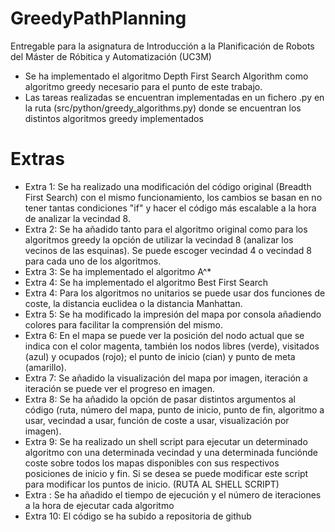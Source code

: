 # GreedyPathPlanning
Entregable para la asignatura de Introducción a la Planificación de Robots del Máster de Róbitica y Automatización (UC3M)

- Se ha implementado el algoritmo Depth First Search Algorithm como algoritmo greedy necesario para el punto de este trabajo.
- Las tareas realizadas se encuentran implementadas en un fichero .py en la ruta (src/python/greedy_algorithms.py) donde se encuentran los distintos algoritmos greedy implementados

# Extras
- Extra 1: Se ha realizado una modificación del código original (Breadth First Search) con el mismo funcionamiento, los cambios se basan en no tener tantas condiciones "if" y hacer el código más escalable a la hora de analizar la vecindad 8.
- Extra 2: Se ha añadido tanto para el algoritmo original como para los algoritmos greedy la opción de utilizar la vecindad 8 (analizar los vecinos de las esquinas). Se puede escoger vecindad 4 o vecindad 8 para cada uno de los algoritmos.
- Extra 3: Se ha implementado el algoritmo A^*
- Extra 4: Se ha implementado el algoritmo Best First Search
- Extra 4: Para los algoritmos no unitarios se puede usar dos funciones de coste, la distancia euclidea o la distancia Manhattan.
- Extra 5: Se ha modificado la impresión del mapa por consola añadiendo colores para facilitar la comprensión del mismo. 
- Extra 6: En el mapa se puede ver la posición del nodo actual que se indica con el color magenta, también los nodos libres (verde), visitados (azul) y ocupados (rojo); el punto de inicio (cian) y punto de meta (amarillo).
- Extra 7: Se añadido la visualización del mapa por imagen, iteración a iteración se puede ver el progreso en imagen. 
- Extra 8: Se ha añadido la opción de pasar distintos argumentos al código (ruta, número del mapa, punto de inicio, punto de fin, algoritmo a usar, vecindad a usar, función de coste a usar, visualización por imagen).
- Extra 9: Se ha realizado un shell script para ejecutar un determinado algoritmo con una determinada vecindad y una determinada funciónde coste sobre todos los mapas disponibles con sus respectivos posiciones de inicio y fin. Si se desea se puede modificar este script para modificar los puntos de inicio. (RUTA AL SHELL SCRIPT)
- Extra : Se ha añadido el tiempo de ejecución y el número de iteraciones a la hora de ejecutar cada algoritmo
- Extra 10: El código se ha subido a repositoria de github
